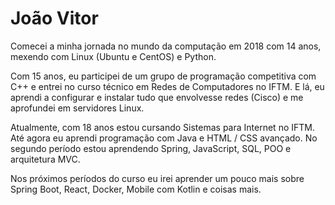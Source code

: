 # João Vitor

Comecei a minha jornada no mundo da computação em 2018 com 14 anos, mexendo com Linux (Ubuntu e CentOS) e Python.

Com 15 anos, eu participei de um grupo de programação competitiva com C++ e entrei no curso técnico em Redes de
Computadores no IFTM. E lá, eu aprendi a configurar e instalar tudo que envolvesse redes (Cisco) e me aprofundei em
servidores Linux.

Atualmente, com 18 anos estou cursando Sistemas para Internet no IFTM. Até agora eu aprendi programação com Java e HTML
/ CSS avançado. No segundo período estou aprendendo Spring, JavaScript, SQL, POO e arquitetura MVC.

Nos próximos períodos do curso eu irei aprender um pouco mais sobre Spring Boot, React, Docker, Mobile com Kotlin e
coisas mais.
